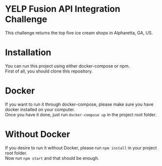 # YELP Fusion API Integration Challenge
This challenge returns the top five ice cream shops in Alpharetta, GA, US.

# Installation

You can run this project using either docker-compose or npm.
<br>First of all, you should clone this repository.

# Docker
If you want to run it through docker-compose, please make sure you have docker installed on your computer.
<br>Once you have it done, just run `docker-compose up` in the project root folder.
 
# Without Docker
If you desire to run it without Docker, please run `npm install` in your project root folder.
<br> Now run `npm start` and that should be enough.
